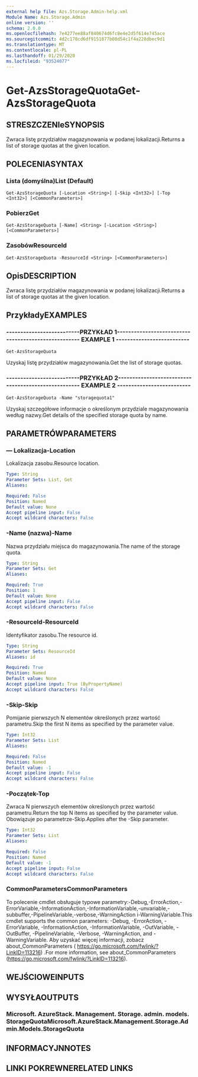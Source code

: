 ```yaml
---
external help file: Azs.Storage.Admin-help.xml
Module Name: Azs.Storage.Admin
online version: ''
schema: 2.0.0
ms.openlocfilehash: 7e4277ee88af840674d6fc8e4e2d5f614e745ace
ms.sourcegitcommit: 4d2c178cd6df9151877b08d54c1f4a228dbec9d1
ms.translationtype: MT
ms.contentlocale: pl-PL
ms.lasthandoff: 01/29/2020
ms.locfileid: "93524077"
---
```

# <span data-ttu-id="a3a6f-101">Get-AzsStorageQuota</span><span class="sxs-lookup"><span data-stu-id="a3a6f-101">Get-AzsStorageQuota</span></span>

## <span data-ttu-id="a3a6f-102">STRESZCZENIe</span><span class="sxs-lookup"><span data-stu-id="a3a6f-102">SYNOPSIS</span></span>
<span data-ttu-id="a3a6f-103">Zwraca listę przydziałów magazynowania w podanej lokalizacji.</span><span class="sxs-lookup"><span data-stu-id="a3a6f-103">Returns a list of storage quotas at the given location.</span></span>

## <span data-ttu-id="a3a6f-104">POLECENIA</span><span class="sxs-lookup"><span data-stu-id="a3a6f-104">SYNTAX</span></span>

### <span data-ttu-id="a3a6f-105">Lista (domyślna)</span><span class="sxs-lookup"><span data-stu-id="a3a6f-105">List (Default)</span></span>
```
Get-AzsStorageQuota [-Location <String>] [-Skip <Int32>] [-Top <Int32>] [<CommonParameters>]
```

### <span data-ttu-id="a3a6f-106">Pobierz</span><span class="sxs-lookup"><span data-stu-id="a3a6f-106">Get</span></span>
```
Get-AzsStorageQuota [-Name] <String> [-Location <String>] [<CommonParameters>]
```

### <span data-ttu-id="a3a6f-107">Zasobów</span><span class="sxs-lookup"><span data-stu-id="a3a6f-107">ResourceId</span></span>
```
Get-AzsStorageQuota -ResourceId <String> [<CommonParameters>]
```

## <span data-ttu-id="a3a6f-108">Opis</span><span class="sxs-lookup"><span data-stu-id="a3a6f-108">DESCRIPTION</span></span>
<span data-ttu-id="a3a6f-109">Zwraca listę przydziałów magazynowania w podanej lokalizacji.</span><span class="sxs-lookup"><span data-stu-id="a3a6f-109">Returns a list of storage quotas at the given location.</span></span>

## <span data-ttu-id="a3a6f-110">Przykłady</span><span class="sxs-lookup"><span data-stu-id="a3a6f-110">EXAMPLES</span></span>

### <span data-ttu-id="a3a6f-111">--------------------------PRZYKŁAD 1--------------------------</span><span class="sxs-lookup"><span data-stu-id="a3a6f-111">-------------------------- EXAMPLE 1 --------------------------</span></span>
```
Get-AzsStorageQuota
```

<span data-ttu-id="a3a6f-112">Uzyskaj listę przydziałów magazynowania.</span><span class="sxs-lookup"><span data-stu-id="a3a6f-112">Get the list of storage quotas.</span></span>

### <span data-ttu-id="a3a6f-113">--------------------------PRZYKŁAD 2--------------------------</span><span class="sxs-lookup"><span data-stu-id="a3a6f-113">-------------------------- EXAMPLE 2 --------------------------</span></span>
```
Get-AzsStorageQuota -Name "storagequota1"
```

<span data-ttu-id="a3a6f-114">Uzyskaj szczegółowe informacje o określonym przydziale magazynowania według nazwy.</span><span class="sxs-lookup"><span data-stu-id="a3a6f-114">Get details of the specified storage quota by name.</span></span>

## <span data-ttu-id="a3a6f-115">PARAMETRÓW</span><span class="sxs-lookup"><span data-stu-id="a3a6f-115">PARAMETERS</span></span>

### <span data-ttu-id="a3a6f-116">— Lokalizacja</span><span class="sxs-lookup"><span data-stu-id="a3a6f-116">-Location</span></span>
<span data-ttu-id="a3a6f-117">Lokalizacja zasobu.</span><span class="sxs-lookup"><span data-stu-id="a3a6f-117">Resource location.</span></span>

```yaml
Type: String
Parameter Sets: List, Get
Aliases: 

Required: False
Position: Named
Default value: None
Accept pipeline input: False
Accept wildcard characters: False
```

### <span data-ttu-id="a3a6f-118">-Name (nazwa)</span><span class="sxs-lookup"><span data-stu-id="a3a6f-118">-Name</span></span>
<span data-ttu-id="a3a6f-119">Nazwa przydziału miejsca do magazynowania.</span><span class="sxs-lookup"><span data-stu-id="a3a6f-119">The name of the storage quota.</span></span>

```yaml
Type: String
Parameter Sets: Get
Aliases: 

Required: True
Position: 1
Default value: None
Accept pipeline input: False
Accept wildcard characters: False
```

### <span data-ttu-id="a3a6f-120">-ResourceId</span><span class="sxs-lookup"><span data-stu-id="a3a6f-120">-ResourceId</span></span>
<span data-ttu-id="a3a6f-121">Identyfikator zasobu.</span><span class="sxs-lookup"><span data-stu-id="a3a6f-121">The resource id.</span></span>

```yaml
Type: String
Parameter Sets: ResourceId
Aliases: id

Required: True
Position: Named
Default value: None
Accept pipeline input: True (ByPropertyName)
Accept wildcard characters: False
```

### <span data-ttu-id="a3a6f-122">-Skip</span><span class="sxs-lookup"><span data-stu-id="a3a6f-122">-Skip</span></span>
<span data-ttu-id="a3a6f-123">Pomijanie pierwszych N elementów określonych przez wartość parametru.</span><span class="sxs-lookup"><span data-stu-id="a3a6f-123">Skip the first N items as specified by the parameter value.</span></span>

```yaml
Type: Int32
Parameter Sets: List
Aliases: 

Required: False
Position: Named
Default value: -1
Accept pipeline input: False
Accept wildcard characters: False
```

### <span data-ttu-id="a3a6f-124">-Początek</span><span class="sxs-lookup"><span data-stu-id="a3a6f-124">-Top</span></span>
<span data-ttu-id="a3a6f-125">Zwraca N pierwszych elementów określonych przez wartość parametru.</span><span class="sxs-lookup"><span data-stu-id="a3a6f-125">Return the top N items as specified by the parameter value.</span></span>
<span data-ttu-id="a3a6f-126">Obowiązuje po parametrze-Skip.</span><span class="sxs-lookup"><span data-stu-id="a3a6f-126">Applies after the -Skip parameter.</span></span>

```yaml
Type: Int32
Parameter Sets: List
Aliases: 

Required: False
Position: Named
Default value: -1
Accept pipeline input: False
Accept wildcard characters: False
```

### <span data-ttu-id="a3a6f-127">CommonParameters</span><span class="sxs-lookup"><span data-stu-id="a3a6f-127">CommonParameters</span></span>
<span data-ttu-id="a3a6f-128">To polecenie cmdlet obsługuje typowe parametry:-Debug,-ErrorAction,-ErrorVariable,-InformationAction,-InformationVariable,-unvariable,-subbuffer,-PipelineVariable,-verbose,-WarningAction i-WarningVariable.</span><span class="sxs-lookup"><span data-stu-id="a3a6f-128">This cmdlet supports the common parameters: -Debug, -ErrorAction, -ErrorVariable, -InformationAction, -InformationVariable, -OutVariable, -OutBuffer, -PipelineVariable, -Verbose, -WarningAction, and -WarningVariable.</span></span> <span data-ttu-id="a3a6f-129">Aby uzyskać więcej informacji, zobacz about_CommonParameters ( https://go.microsoft.com/fwlink/?LinkID=113216) .</span><span class="sxs-lookup"><span data-stu-id="a3a6f-129">For more information, see about_CommonParameters (https://go.microsoft.com/fwlink/?LinkID=113216).</span></span>

## <span data-ttu-id="a3a6f-130">WEJŚCIOWE</span><span class="sxs-lookup"><span data-stu-id="a3a6f-130">INPUTS</span></span>

## <span data-ttu-id="a3a6f-131">WYSYŁA</span><span class="sxs-lookup"><span data-stu-id="a3a6f-131">OUTPUTS</span></span>

### <span data-ttu-id="a3a6f-132">Microsoft. AzureStack. Management. Storage. admin. models. StorageQuota</span><span class="sxs-lookup"><span data-stu-id="a3a6f-132">Microsoft.AzureStack.Management.Storage.Admin.Models.StorageQuota</span></span>

## <span data-ttu-id="a3a6f-133">INFORMACYJN</span><span class="sxs-lookup"><span data-stu-id="a3a6f-133">NOTES</span></span>

## <span data-ttu-id="a3a6f-134">LINKI POKREWNE</span><span class="sxs-lookup"><span data-stu-id="a3a6f-134">RELATED LINKS</span></span>

